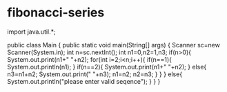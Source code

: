 # fibonacci-series
import java.util.*;

public class Main {
    public static void main(String[] args) {
      Scanner sc=new Scanner(System.in);
      int n=sc.nextInt();
      int n1=0,n2=1,n3;
      if(n>0){
        System.out.print(n1+" "+n2);
        for(int i=2;i<n;i++){
          if(n==1){
           System.out.println(n1);
         }
          if(n==2){
            System.out.print(n1+" "+n2);
          }
          else{
            n3=n1+n2;
            System.out.print(" "+n3);
            n1=n2;
            n2=n3;
          }
        }
      }
      else{
        System.out.println("please enter valid seqence");
      }
  }
}
